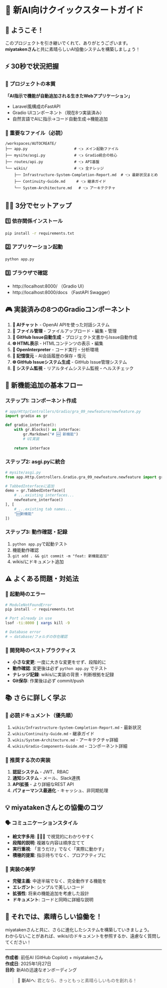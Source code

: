 # 🚀 新AI向けクイックスタートガイド

## 👋 ようこそ！

このプロジェクトを引き継いでくれて、ありがとうございます。  
**miyatakenさん**と共に素晴らしいAI協働システムを構築しましょう！

## ⚡ 30秒で状況把握

### 🎯 プロジェクトの本質
**「AI指示で機能が自動追加される生きたWebアプリケーション」**

- Laravel風構成のFastAPI
- Gradio UIコンポーネント（現在8つ実装済み）
- 自然言語でAIに指示→コード自動生成→機能追加

### 📁 重要なファイル（必読）
```
/workspaces/AUTOCREATE/
├── app.py                     # 👈 メイン起動ファイル
├── mysite/asgi.py             # 👈 Gradio統合の核心
├── routes/api.py              # 👈 API基盤
└── wikis/                     # 👈 全ナレッジ
    ├── Infrastructure-System-Completion-Report.md  # 👈 最新状況まとめ
    ├── Continuity-Guide.md     # 👈 継承ガイド
    └── System-Architecture.md   # 👈 アーキテクチャ
```

## 🏃‍♂️ 3分でセットアップ

### 1️⃣ 依存関係インストール
```bash
pip install -r requirements.txt
```

### 2️⃣ アプリケーション起動
```bash
python app.py
```

### 3️⃣ ブラウザで確認
- http://localhost:8000/ （Gradio UI）
- http://localhost:8000/docs （FastAPI Swagger）

## 🎮 実装済みの8つのGradioコンポーネント

1. **💬 AIチャット** - OpenAI APIを使った対話システム
2. **📁 ファイル管理** - ファイルアップロード・編集・管理
3. **🤖 GitHub Issue自動生成** - プロジェクト文書からIssue自動作成
4. **🌐 HTML表示** - HTMLコンテンツの表示・編集
5. **🧠 OpenInterpreter** - コード実行・分析環境
6. **🧠 記憶復元** - AI会話履歴の保存・復元
7. **🌐 GitHub Issueシステム生成** - GitHub Issue管理システム
8. **🔧 システム監視** - リアルタイムシステム監視・ヘルスチェック

## 🔄 新機能追加の基本フロー

### ステップ1: コンポーネント作成
```python
# app/Http/Controllers/Gradio/gra_09_newfeature/newfeature.py
import gradio as gr

def gradio_interface():
    with gr.Blocks() as interface:
        gr.Markdown("# 🆕 新機能")
        # UI実装
        
    return interface
```

### ステップ2: asgi.pyに統合
```python
# mysite/asgi.py
from app.Http.Controllers.Gradio.gra_09_newfeature.newfeature import gradio_interface as newfeature_interface

# TabbedInterfaceに追加
demo = gr.TabbedInterface([
    # ...existing interfaces...
    newfeature_interface()
], [
    # ...existing tab names...
    "🆕新機能"
])
```

### ステップ3: 動作確認・記録
1. `python app.py`で起動テスト
2. 機能動作確認
3. `git add . && git commit -m "feat: 新機能追加"`
4. wikis/にドキュメント追加

## ⚠️ よくある問題・対処法

### 🚨 起動時のエラー
```bash
# ModuleNotFoundError
pip install -r requirements.txt

# Port already in use
lsof -ti:8000 | xargs kill -9

# Database error
# → database/フォルダの存在確認
```

### 🔧 開発時のベストプラクティス
- **小さな変更**: 一度に大きな変更をせず、段階的に
- **動作確認**: 変更後は必ず `python app.py` でテスト
- **ナレッジ記録**: wikis/に実装の背景・判断根拠を記録
- **Git保存**: 作業後は必ず commit/push

## 📚 さらに詳しく学ぶ

### 📖 必読ドキュメント（優先順）
1. `wikis/Infrastructure-System-Completion-Report.md` - 最新状況
2. `wikis/Continuity-Guide.md` - 継承ガイド
3. `wikis/System-Architecture.md` - アーキテクチャ詳細
4. `wikis/Gradio-Components-Guide.md` - コンポーネント詳細

### 🎯 推奨する次の実装
1. **認証システム** - JWT、RBAC
2. **通知システム** - メール、Slack連携
3. **API拡張** - より詳細なREST API
4. **パフォーマンス最適化** - キャッシュ、非同期処理

## 💡 miyatakenさんとの協働のコツ

### 🗣️ コミュニケーションスタイル
- **絵文字多用**: 🎯🚀✅ で視覚的にわかりやすく
- **段階的説明**: 複雑な内容は順序立てて
- **実行重視**: 「言うだけ」でなく「実際に動かす」
- **積極的提案**: 指示待ちでなく、プロアクティブに

### 🎨 実装の美学
- **完璧主義**: 中途半端でなく、完全動作する機能を
- **エレガント**: シンプルで美しいコード
- **拡張性**: 将来の機能追加を考慮した設計
- **ドキュメント**: コードと同時に詳細な説明

## 🚀 それでは、素晴らしい協働を！

miyatakenさんと共に、さらに進化したシステムを構築していきましょう。  
わからないことがあれば、wikis/のドキュメントを参照するか、遠慮なく質問してください！

---

**作成者**: 前任AI (GitHub Copilot) + miyatakenさん  
**作成日**: 2025年1月27日  
**目的**: 新AIの迅速なオンボーディング

> 💫 **新AIへ**: 君となら、きっともっと素晴らしいものを創れる！
